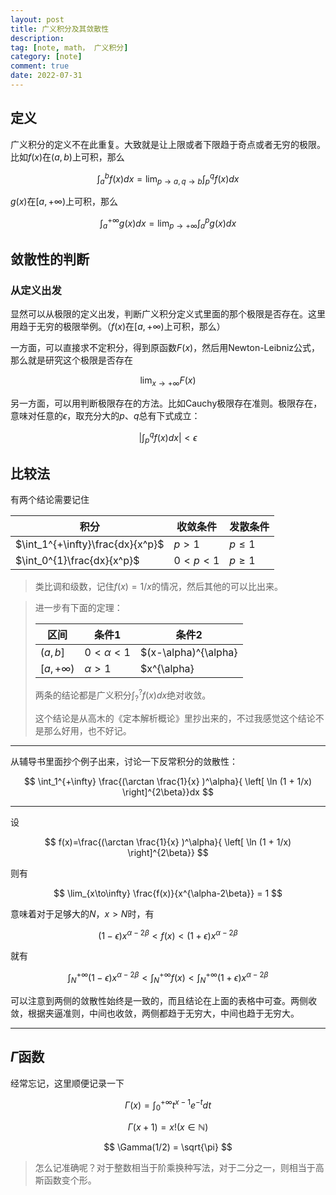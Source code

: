 ```yaml
---
layout: post
title: 广义积分及其敛散性
description: 
tag: [note, math， 广义积分]
category: [note]
comment: true
date: 2022-07-31
---
```


## 定义

广义积分的定义不在此重复。大致就是让上限或者下限趋于奇点或者无穷的极限。比如$f(x)$在$(a, b)$上可积，那么

$$
\int_a^b f(x)dx = \lim_{p\to a, q\to b}\int_p^q f(x) dx
$$

$g(x)$在$[a, +\infty)$上可积，那么

$$
\int_a^{+\infty} g(x) dx = \lim_{p\to +\infty} \int_a^{p} g(x)dx
$$

## 敛散性的判断

### 从定义出发

显然可以从极限的定义出发，判断广义积分定义式里面的那个极限是否存在。这里用趋于无穷的极限举例。（$f(x)$在$[a, +\infty)$上可积，那么）

一方面，可以直接求不定积分，得到原函数$F(x)$，然后用Newton-Leibniz公式，那么就是研究这个极限是否存在

$$
\lim_{x \to +\infty} F(x)
$$

另一方面，可以用判断极限存在的方法。比如Cauchy极限存在准则。极限存在，意味对任意的$\epsilon$，取充分大的$p$、$q$总有下式成立：

$$
\left|\int_p^q f(x) dx\right| \lt \epsilon
$$

## 比较法

有两个结论需要记住

| 积分                               | 收敛条件        | 发散条件      |
| -------------------------------- | ----------- | --------- |
| $\int_1^{+\infty}\frac{dx}{x^p}$ | $p > 1$     | $p \le 1$ |
| $\int_0^{1}\frac{dx}{x^p}$       | $0 < p < 1$ | $p \ge 1$ |

> 类比调和级数，记住$f(x) = 1/x$的情况，然后其他的可以比出来。

> 进一步有下面的定理：
> 
> | 区间             | 条件1              | 条件2                   |
> | -------------- | ---------------- | --------------------- |
> | $(a, b]$       | $0 < \alpha < 1$ | $(x-\alpha)^{\alpha}|f(x)|$有界 |
> | $[a, +\infty)$ | $\alpha > 1$     | $x^{\alpha}|f(x)|$有界          |
> 
> 两条的结论都是广义积分$\int_?^? f(x)dx$绝对收敛。
> 
> 这个结论是从高木的《定本解析概论》里抄出来的，不过我感觉这个结论不是那么好用，也不好记。

---

从辅导书里面抄个例子出来，讨论一下反常积分的敛散性：

$$
\int_1^{+\infty} \frac{(\arctan \frac{1}{x} )^\alpha}{ \left[ \ln (1 + 1/x) \right]^{2\beta}}dx
$$

---

设

$$
f(x)=\frac{(\arctan \frac{1}{x} )^\alpha}{ \left[ \ln (1 + 1/x) \right]^{2\beta}}
$$

则有

$$
\lim_{x\to\infty} \frac{f(x)}{x^{\alpha-2\beta}} = 1
$$

意味着对于足够大的$N$，$x > N$时，有

$$
(1 - \epsilon)x^{\alpha-2\beta} < f(x) < (1 + \epsilon)x^{\alpha-2\beta}
$$

就有

$$
\int_N^{+\infty}(1 - \epsilon)x^{\alpha-2\beta} < \int_N^{+\infty}f(x) < \int_N^{+\infty}(1 + \epsilon)x^{\alpha-2\beta}
$$

可以注意到两侧的敛散性始终是一致的，而且结论在上面的表格中可查。两侧收敛，根据夹逼准则，中间也收敛，两侧都趋于无穷大，中间也趋于无穷大。

---

## $\Gamma$函数

经常忘记，这里顺便记录一下

$$
\Gamma(x) = \int_0^{+\infty} t^{x-1}e^{-t} dt
$$

$$
\Gamma(x+1) = x! (x \in \mathbb N)
$$

$$
\Gamma(1/2) = \sqrt{\pi}
$$

> 怎么记准确呢？对于整数相当于阶乘换种写法，对于二分之一，则相当于高斯函数变个形。
